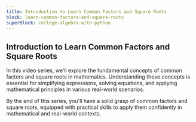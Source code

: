 ```yaml
---
title: Introduction to Learn Common Factors and Square Roots
block: learn-common-factors-and-square-roots
superBlock: college-algebra-with-python
---
```


## Introduction to Learn Common Factors and Square Roots

In this video series, we'll explore the fundamental concepts of common factors and square roots in mathematics. Understanding these concepts is essential for simplifying expressions, solving equations, and applying mathematical principles in various real-world scenarios.

By the end of this series, you'll have a solid grasp of common factors and square roots, equipped with practical skills to apply them confidently in mathematical and real-world contexts.
